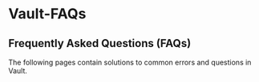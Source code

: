 # Vault-FAQs

## Frequently Asked Questions (FAQs)

The following pages contain solutions to common errors and questions in Vault.
